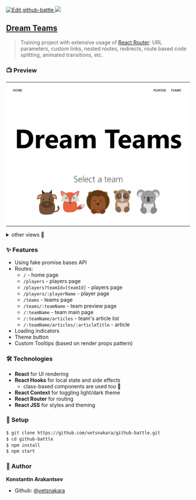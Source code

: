 <a href="https://codesandbox.io/s/github/vetsnakara/react-router-app/tree/master/?fontsize=14&hidenavigation=1&theme=dark">
  <img height="20" alt="Edit github-battle" src="https://codesandbox.io/static/img/play-codesandbox.svg">
</a>

<a href="https://standardjs.com">
  <img height="20" src="https://img.shields.io/badge/code_style-standard-brightgreen.svg"/>
</a>

<h2>
  <a href="https://angry-neumann-5de2c6.netlify.com/" target="_blank">Dream Teams</a>
</h2>

> Training project with extensive usage of [React Router](https://reacttraining.com/react-router/web/guides/quick-start): URL parameters, custom links, nested routes, redirects, route based code splitting, animated transitions, etc.

### 📺 Preview
  <table style="width: 100%; background-color: white"">
  <tr>
    <td colspan="2" style="text-align: center"><img width="600" src="https://raw.githubusercontent.com/vetsnakara/react-router-app/master/preview/main.png"/></td>
  </tr>
  </table>

<details>
<summary>other views 👀</summary>
  <table style="width: 100%; background-color: white"" border="2">
  <tr>
    <td><img src="https://raw.githubusercontent.com/vetsnakara/react-router-app/master/preview/team.png"/></td>
    <td><img src="https://raw.githubusercontent.com/vetsnakara/react-router-app/master/preview/player.png"/></td>
  </tr>
  </table>
</details>

### ✨ Features
* Using fake promise bases API
* Routes:
  * `/` - home page
  * `/players` - players page
  * `/players?teamId=[teamId]` - players page
  * `/players/:playerName` - player page
  * `/teams` - teams page
  * `/teams/:teamName` - team preview page
  * `/:teamName` - team main page
  * `/:teamName/articles` - team's article list
  * `/:teamName/articles/:articleTitle` - article
* Loading indicators
* Theme button
* Custom Tooltips (based on render props pattern)

### 🛠️ Technologies
* __React__ for UI rendering
* __React Hooks__ for local state and side effects
  * class-based components are used too 🤫
* __React Context__ for toggling light/dark theme
* __React Router__ for routing
* __React JSS__ for styles and theming

### 🚀 Setup
``` sh
$ git clone https://github.com/vetsnakara/github-battle.git
$ cd github-battle
$ npm install
$ npm start
```

### 👷 Author
**Konstantin Arakantsev**
- Github: [@vetsnakara](https://github.com/vetsnakara)
